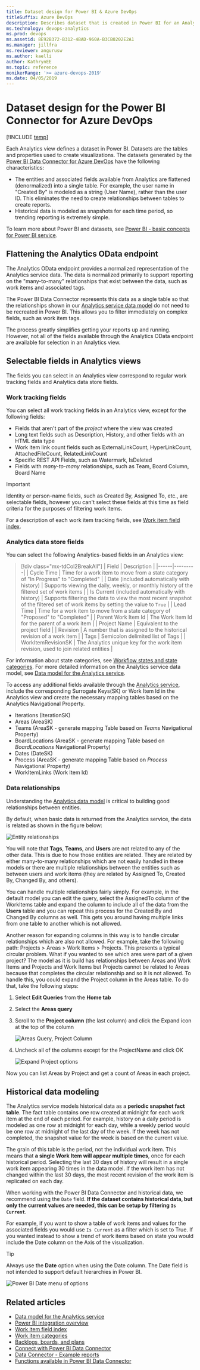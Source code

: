```yaml
---
title: Dataset design for Power BI & Azure DevOps
titleSuffix: Azure DevOps
description: Describes dataset that is created in Power BI for an Analytics View for Azure DevOps 
ms.technology: devops-analytics
ms.prod: devops
ms.assetid: 8E92B372-B312-4BAD-960A-B3CB0202E2A1  
ms.manager: jillfra
ms.reviewer: angurusw
ms.author: kaelli
author: KathrynEE
ms.topic: reference
monikerRange: '>= azure-devops-2019'
ms.date: 04/05/2019
---
```


# Dataset design for the Power BI Connector for Azure DevOps

[!INCLUDE [temp](../_shared/version-azure-devops.md)]

Each Analytics view defines a dataset in Power BI. Datasets are the tables and properties used to create visualizations. The datasets generated by the [Power BI Data Connector for Azure DevOps](data-connector-connect.md) have the following characteristics:

* The entities and associated fields available from Analytics are flattened (denormalized) into a single table. For example, the user name in "Created By" is modeled as a string (User Name), rather than the user ID. This eliminates the need to create relationships between tables to create reports.
* Historical data is modeled as snapshots for each time period, so trending reporting is extremely simple.

To learn more about Power BI and datasets, see [Power BI - basic concepts for Power BI service](/power-bi/service-basic-concepts).

## Flattening the Analytics OData endpoint

The Analytics OData endpoint provides a normalized representation of the Analytics service data. The data is normalized primarily to support reporting on the "many-to-many" relationships that exist between the data, such as work items and  associated tags. 

The Power BI Data Connector represents this data as a single table so that the relationships shown in our [Analytics service data model](../extend-analytics/data-model-analytics-service.md) do not need to be recreated in Power BI. This allows you to filter immediately on complex fields, such as work item tags. 

The process greatly simplifies getting your reports up and running. However, not all of the fields available through the Analytics OData endpoint are available for selection in an Analytics view. 

## Selectable fields in Analytics views

The fields you can select in an Analytics view correspond to regular work tracking fields and Analytics data store fields. 

### Work tracking fields

You can select all work tracking fields in an Analytics view, except for the following fields:  
 
* Fields that aren't part of the *project* where the view was created
* Long text fields such as Description, History, and other fields with an HTML data type  
* Work item link count fields such as ExternalLinkCount, HyperLinkCount, AttachedFileCount, RelatedLinkCount
* Specific REST API Fields, such as Watermark, IsDeleted
* Fields with *many-to-many* relationships, such as Team, Board Column, Board Name

<!--- to my knowledge, Team isn't a field defined out-of-the-box --> 

> [!IMPORTANT]  
> Identity or person-name fields, such as Created By, Assigned To, etc., are selectable fields, however you can't select these fields at this time as field criteria for the purposes of filtering work items. 

For a description of each work item tracking fields, see [Work item field index](../../boards/work-items/guidance/work-item-field.md).


### Analytics data store fields 

You can select the following Analytics-based fields in an Analytics view:

> [!div class="mx-tdCol2BreakAll"]
> |  Field  | Description |
> |------|---------|
> | Cycle Time | Time for a work item to move from a state category of "In Progress" to "Completed" | 
> | Date (included automatically with history) | Supports viewing the daily, weekly, or monthly history of the filtered set of work items |
> | Is Current (included automatically with history) | Supports filtering the data to view the most recent snapshot of the filtered set of work items by setting the value to `True` | 
> | Lead Time | Time for a work item to move from a state category of "Proposed" to "Completed" | 
> | Parent Work Item Id | The Work Item Id for the parent of a work item | 
> | Project Name | Equivalent to the project field  | 
> | Revision | A number that is assigned to the historical revision of a work item  | 
> | Tags | Semicolon delimited list of Tags | 
> | WorkItemRevisionSK | The Analytics unique key for the work item revision, used to join related entities | 

For information about state categories, see [Workflow states and state categories](../../boards/work-items/workflow-and-state-categories.md). For more detailed information on the Analytics service data model, see [Data model for the Analytics service](../extend-analytics/data-model-analytics-service.md). 

To access any additional fields available through the [Analytics service](../extend-analytics/analytics-metadata.md), include the corresponding Surrogate Keys(SK) or Work Item Id in the Analytics view and create the necessary mapping tables based on the Analytics Navigational Property. 

* Iterations (IterationSK)
* Areas (AreaSK)
* Teams (AreaSK - generate mapping Table based on *Teams* Navigational Property) 
* BoardLocations (AreaSK - generate mapping Table based on *BoardLocations* Navigational Property)
* Dates (DateSK)
* Process (AreaSK - generate mapping Table based on *Process* Navigational Property)
* WorkItemLinks (Work Item Id)



### Data relationships

Understanding the [Analytics data model](../extend-analytics/data-model-analytics-service.md) is critical to building good relationships between entities. 

By default, when basic data is returned from the Analytics service, the data is related as shown in the figure below:

![Entity relationships](_img/pbi-relationships.png)  

You will note that **Tags**, **Teams**, and **Users** are not related to any of the other data. This is due to how those entities
are related. They are related by either many-to-many relationships which are not easily handled in these models or 
there are multiple relationships between the entities such as between users and work items (they are related by Assigned To,
Created By, Changed By, and others).

You can handle multiple relationships fairly simply. For example, in the default model you can edit the query, select the
AssignedTo column of the WorkItems table and expand the column to include all of the data from the **Users** table and you can repeat
this process for the Created By and Changed By columns as well. This gets you around having multiple links from one table to another
which is not allowed.

Another reason for expanding columns in this way is to handle circular relationships which are also not allowed. For example, 
take the following path: Projects > Areas > Work Items > Projects. This presents a typical circular problem. What if you
wanted to see which ares were part of a given project? The model as it is build has relationships between Areas and Work Items and 
Projects and Work Items but Projects cannot be related to Areas because that completes the circular relationship and so it is 
not allowed. To handle this, you could expand the Project column in the Areas table. To do that, take the following steps:

1. Select **Edit Queries** from the **Home tab**  
2. Select the **Areas query**  
3. Scroll to the **Project column** (the last column) and click the Expand icon at the top of the column  

    ![Areas Query, Project Column](_img/pbi-relationships-2.png) 

4. Uncheck all of the columns except for the ProjectName and click OK

    ![Expand Project options](_img/pbi-relationships-3.png) 

Now you can list Areas by Project and get a count of Areas in each project.

## Historical data modeling

The Analytics service models historical data as a **periodic snapshot fact table**. The fact table contains one row created at midnight for each work item at the end of each period. For example, history on a daily period is modeled as one row at midnight for each day, while a weekly period would be one row at midnight of the last day of the week. If the week has not completed, the snapshot value for the week is based on the current value.

The grain of this table is the period, not the individual work item. This means that **a single Work Item will appear multiple times**, once for each historical period. Selecting the last 30 days of history will result in a single work item appearing 30 times in the data model. If the work item has not changed within the last 30 days, the most recent revision of the work item is replicated on each day.

When working with the Power BI Data Connector and historical data, we recommend using the `Date` field.  **If the dataset contains historical data, but only the current values are needed, this can be setup by filtering `Is Current`**.  

For example, if you want to show a table of work items and values for the associated fields you would use `Is Current` as a filter which is set to True. If you wanted instead to show a trend of work items based on state you would include the Date column on the Axis of the visualization.  

> [!TIP]  
> Always use the **Date** option when using the Date column. The Date field is not intended to support default hierarchies in Power BI.

![Power BI Date menu of options](./_img/data-connector-date.png)

## Related articles  
- [Data model for the Analytics service](../extend-analytics/data-model-analytics-service.md)
- [Power BI integration overview](overview.md)  
- [Work item field index](../../boards/work-items/guidance/work-item-field.md)
- [Work item categories](../../reference/xml/use-categories-to-group-work-item-types.md)
- [Backlogs, boards, and plans](../../boards/backlogs/backlogs-boards-plans.md)
- [Connect with Power BI Data Connector](./data-connector-connect.md)
- [Data Connector - Example reports](./data-connector-examples.md)
- [Functions available in Power BI Data Connector](data-connector-functions.md) 

   
